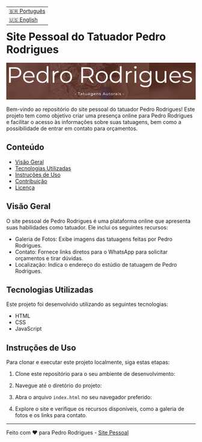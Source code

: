 <table align="right">
  <tr>
    <td>
      <a href="readme-pt.md">🇧🇷 Português</a>
    </td>
  </tr>
  <tr>
    <td>
      <a href="README.md">🇺🇸 English</a>
    </td>
  </tr>
</table>

# Site Pessoal do Tatuador Pedro Rodrigues

![Pedro Logo](./img/logoreadm.png)

Bem-vindo ao repositório do site pessoal do tatuador Pedro Rodrigues! Este projeto tem como objetivo criar uma presença online para Pedro Rodrigues e facilitar o acesso às informações sobre suas tatuagens, bem como a possibilidade de entrar em contato para orçamentos.

## Conteúdo

- [Visão Geral](#visão-geral)
- [Tecnologias Utilizadas](#tecnologias-utilizadas)
- [Instruções de Uso](#instruções-de-uso)
- [Contribuição](#contribuição)
- [Licença](#licença)

## Visão Geral

O site pessoal de Pedro Rodrigues é uma plataforma online que apresenta suas habilidades como tatuador. Ele inclui os seguintes recursos:

- Galeria de Fotos: Exibe imagens das tatuagens feitas por Pedro Rodrigues.
- Contato: Fornece links diretos para o WhatsApp para solicitar orçamentos e tirar dúvidas.
- Localização: Indica o endereço do estúdio de tatuagem de Pedro Rodrigues.

## Tecnologias Utilizadas

Este projeto foi desenvolvido utilizando as seguintes tecnologias:

- HTML
- CSS
- JavaScript

## Instruções de Uso

Para clonar e executar este projeto localmente, siga estas etapas:

1. Clone este repositório para o seu ambiente de desenvolvimento:

2. Navegue até o diretório do projeto:

3. Abra o arquivo `index.html` no seu navegador preferido:

4. Explore o site e verifique os recursos disponíveis, como a galeria de fotos e os links para contato.

---

Feito com ❤️ para Pedro Rodrigues - [Site Pessoal](https://pedro-tattoo.vercel.app/)
